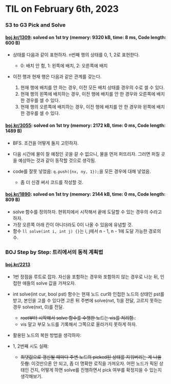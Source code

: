 # **TIL on February 6th, 2023**
### S3 to G3 Pick and Solve
#### [boj.kr/1309](../../../Problem%20Solving/boj/random%20defense/1309-02-06-2023.cpp): solved on 1st try (memory: 9320 kB, time: 8 ms, Code length: 600 B)
* 상태를 다음과 같이 표현하자. n번째 행의 상태를 0, 1, 2로 표현한다.
  - 0: 배치 안 함, 1: 왼쪽에 배치, 2: 오른쪽에 배치

* 이전 행과 현재 행은 다음과 같은 관계를 갖는다.
  1. 현재 행에 배치를 안 하는 경우, 이전 모든 배치 상태를 경우의 수로 셀 수 있다.
  2. 현재 행의 왼쪽에 배치하는 경우, 이전 행에 배치를 안 한 경우와 오른쪽에 배치한 경우를 셀 수 있다.
  3. 현재 행의 오른쪽에 배치하는 경우, 이전 행에 배치를 안 한 경우와 왼쪽에 배치한 경우를 셀 수 있다.


#### [boj.kr/3055](../../../Problem%20Solving/boj/random%20defense/3055-02-06-2023.cpp): solved on 1st try (memory: 2172 kB, time: 0 ms, Code length: 1489 B)
* BFS. 조건을 어떻게 둘지 고민하자.
* 다음 시간에 물이 찰 예정인 곳을 갈 수 없으니, 물을 먼저 퍼뜨리자. 그러면 퍼질 곳을 예상하는 것과 같이 동작할 것으로 생각됨.

* code를 잘못 넣었음: `q.push({nx, ny, 1});`을 모든 경우에 대해 넣었음.
  - 좀 더 신경 써서 코드를 작성할 것.


#### [boj.kr/1890](../../../Problem%20Solving/boj/random%20defense/1890-02-06-2023.cpp): solved on 1st try (memory: 2144 kB, time: 0 ms, Code length: 809 B)
* solve 함수를 정의하자. 현위치에서 시작해서 끝에 도달할 수 있는 경우의 수라고 하자.
* 가장 오른쪽 아래 칸이 아니더라도 0이 나올 수 있음에 유념할 것.
* 함수 `ll solve(int i, int j) {}`는 i, j에서 n - 1, n - 1에 도달 가능한 경로의 수.


### BOJ Step by Step: 트리에서의 동적 계획법
#### [boj.kr/2213](../../../Problem%20Solving/boj/Tree/2213-02-06-2023.cpp)
* 1번 정점을 루트로 잡자. 자신을 포함하는 경우와 포함하지 않는 경우로 나눈 뒤, 인접한 애들의 solve 값을 가져오자.
* int solve(int cur, bool pst) 함수는 현재 노드 cur와 인접한 노드의 상태인 pst를 받고, 본인을 고를 수 있다면 고른 뒤 주변에 solve(nxt, 1)을 전달, 고르지 못하는 경우 solve(nxt, 0)를 전달.
  - ~~root부터 시작해서 solve 함수를 수행한 노드는 vis를 처리함.~~: 
  - vis 말고 부모 노드를 기록해서 그쪽으로 올라가지 못하게 하자.

* 활용된 노드의 복원 방법을 생각하자:
* 1, 2번째 시도 실패:
  - ~~최댓값으로 갱신될 때마다 주변 노드의 picked된 상태를 지워버리는 게 나을 듯함~~: 이것만으론 안 되고, 좀 더 명확한 로직을 가져오자. 어떤 노드가 픽된 상태인 건지, 어떻게 하면 solve를 진행하면서 pick 여부를 확정지을 수 있는지 생각해보기.
